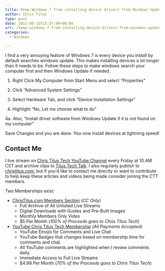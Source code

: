 ```yaml
---
title: Keep Windows 7 from installing device drivers from Windows Update
author: Chris Titus
type: post
date: 2011-09-15T15:57:09+00:00
url: /keep-windows-7-from-installing-device-drivers-from-windows-update/
categories:
  - Windows

---
```

I find a very annoying feature of Windows 7 is every device you install by default searches windows update. This makes installing devices a lot longer than it needs to be. Follow these steps to make windows search your computer first and then Windows Update if needed.<!--more-->

1. Right Click My Computer from Start Menu and select &#8220;Properties&#8221;
  
2. Click &#8220;Advanced System Settings&#8221;
  
3. Select Hardware Tab, and click &#8220;Device Installation Settings&#8221;
  
4. Highlight &#8220;No, Let me choose what to do&#8221;
  
4a. Also, &#8220;Install driver software from Windows Update if it is not found on my computer&#8221;

Save Changes and you are done. You now install devices at lightning speed!

## Contact Me

I live stream on [Chris Titus Tech YouTube Channel][1] every Friday at 10 AM CST and archive clips to [Titus Tech Talk][2]. I also regularly publish to [christitus.com][3], but if you'd like to contact me directly or want to contribute to help keep these articles and videos being made consider joining the CTT members. 

Two Memberships exist:
- [ChrisTitus.com Members Section][4] (_CC Only_)
  - Full Archive of All Unlisted Live Streams
  - Digital Downloads with Guides and Pre-Built Images
  - Monthly Members Only Video
  - $5 Per Month (_100% of Proceeds goes to Chris Titus Tech_)
- [YouTube Chris Titus Tech Membership][5] (_All Payments Accepted_)
  - YouTube Emojis for Comments and Live Chat
  - YouTube Badges that changes based on membership time for comments and chat.
  - All YouTube comments are highlighted when I review comments daily. 
  - Immediate Access to Full Live Streams
  - $4.99 Per Month (_70% of the Proceeds goes to Chris Titus Tech_)

 [1]: https://www.youtube.com/c/ChrisTitusTech
 [2]: https://www.youtube.com/c/ChrisTitusTechStreams
 [3]: https://christitus.com/
 [4]: https://portal.christitus.com
 [5]: https://links.christitus.com/join